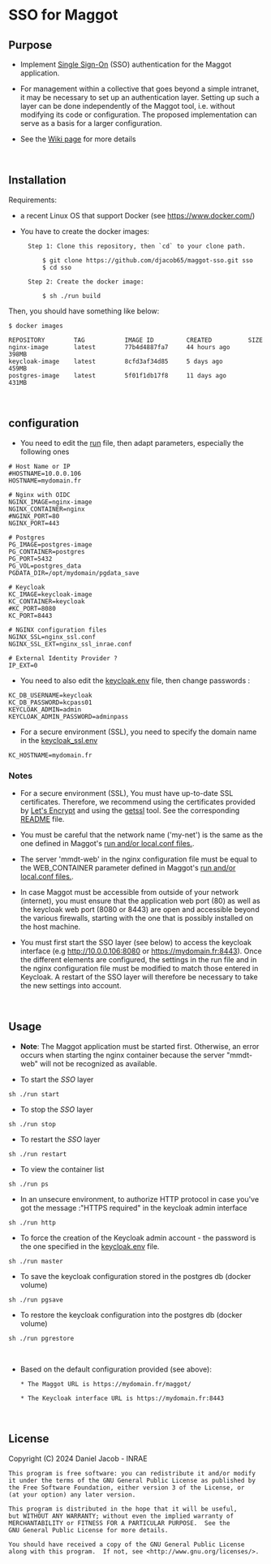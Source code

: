 # SSO for Maggot

## Purpose

* Implement [Single Sign-On](https://en.wikipedia.org/wiki/Single_sign-on) (SSO) authentication for the Maggot application.

* For management within a collective that goes beyond a simple intranet, it may be necessary to set up an authentication layer. Setting up such a layer can be done independently of the Maggot tool, i.e. without modifying its code or configuration. The proposed implementation can serve as a basis for a larger configuration.

* See the [Wiki page](https://github.com/djacob65/maggot-sso/wiki/Single-Sign-On) for more details

<br>

## Installation

Requirements:

* a recent Linux OS that support Docker (see https://www.docker.com/)

* You have to create the docker images:

        Step 1: Clone this repository, then `cd` to your clone path.

            $ git clone https://github.com/djacob65/maggot-sso.git sso
            $ cd sso

        Step 2: Create the docker image:

            $ sh ./run build


Then, you should have something like below:

    $ docker images
```
REPOSITORY        TAG           IMAGE ID         CREATED          SIZE
nginx-image       latest        77b4d4887fa7     44 hours ago     398MB
keycloak-image    latest        8cfd3af34d85     5 days ago       459MB
postgres-image    latest        5f01f1db17f8     11 days ago      431MB
```

<br>

## configuration

* You need to edit the [run](run) file, then adapt parameters, especially the following ones

```shell
# Host Name or IP
#HOSTNAME=10.0.0.106
HOSTNAME=mydomain.fr

# Nginx with OIDC
NGINX_IMAGE=nginx-image
NGINX_CONTAINER=nginx
#NGINX_PORT=80
NGINX_PORT=443

# Postgres
PG_IMAGE=postgres-image
PG_CONTAINER=postgres
PG_PORT=5432
PG_VOL=postgres_data
PGDATA_DIR=/opt/mydomain/pgdata_save

# Keycloak
KC_IMAGE=keycloak-image
KC_CONTAINER=keycloak
#KC_PORT=8080
KC_PORT=8443

# NGINX configuration files
NGINX_SSL=nginx_ssl.conf 
NGINX_SSL_EXT=nginx_ssl_inrae.conf 

# External Identity Provider ?
IP_EXT=0
```

* You need to also edit the [keycloak.env](keycloak/keycloak.env) file, then change passwords :

```shell
KC_DB_USERNAME=keycloak
KC_DB_PASSWORD=kcpass01
KEYCLOAK_ADMIN=admin
KEYCLOAK_ADMIN_PASSWORD=adminpass
```

* For a secure environment (SSL), you need to specify the domain name in the [keycloak_ssl.env](keycloak/keycloak_ssl.env)
```shell
KC_HOSTNAME=mydomain.fr
```


### Notes

* For a secure environment (SSL), You must have up-to-date SSL certificates. Therefore, we recommend using the certificates provided by [Let's Encrypt](https://letsencrypt.org/) and using the [getssl](https://github.com/srvrco/getssl) tool. See the corresponding [README](getssl/README.md) file.

* You must be careful that the network name ('my-net') is the same as the one defined in Maggot's [run and/or local.conf files.](https://github.com/inrae/pgd-mmdt/blob/main/run).

* The server 'mmdt-web' in the nginx configuration file must be equal to the WEB_CONTAINER parameter defined in Maggot's [run and/or local.conf files.](https://github.com/inrae/pgd-mmdt/blob/main/run).

* In case Maggot must be accessible from outside of your network (internet), you must ensure that the application web port (80) as well as the keycloak web port (8080 or 8443) are open and accessible beyond the various firewalls, starting with the one that is possibly installed on the host machine.

* You must first start the SSO layer (see below) to access the keycloak interface (e.g http://10.0.0.106:8080 or https://mydomain.fr:8443). Once the different elements are configured, the settings in the run file and in the nginx configuration file must be modified to match those entered in Keycloak. A restart of the SSO layer will therefore be necessary to take the new settings into account.

<br>

## Usage

* **Note**: The Maggot application must be started first. Otherwise, an error occurs when starting the nginx container because the server "mmdt-web" will not be recognized as available.

* To start the *SSO* layer 

```shell
sh ./run start
```

* To stop the *SSO* layer 

```shell
sh ./run stop
```

* To restart the *SSO* layer 

```shell
sh ./run restart
```

* To view the container list

```shell
sh ./run ps
```

* In an unsecure environment, to authorize HTTP protocol in case you've got the message :"HTTPS required" in the keycloak admin interface

```shell
sh ./run http
```

* To force the creation of the Keycloak admin account - the password is the one specified in the [keycloak.env](keycloak/keycloak.env) file.

```shell
sh ./run master
```

* To save the keycloak configuration stored in the postgres db (docker volume)

```shell
sh ./run pgsave
```

* To restore the keycloak configuration into the postgres db (docker volume)

```shell
sh ./run pgrestore
```

<br>

* Based on the default configuration provided (see above):
    
      * The Maggot URL is https://mydomain.fr/maggot/

      * The Keycloak interface URL is https://mydomain.fr:8443

<br>


## License

Copyright (C) 2024  Daniel Jacob - INRAE

    This program is free software: you can redistribute it and/or modify
    it under the terms of the GNU General Public License as published by
    the Free Software Foundation, either version 3 of the License, or
    (at your option) any later version.

    This program is distributed in the hope that it will be useful,
    but WITHOUT ANY WARRANTY; without even the implied warranty of
    MERCHANTABILITY or FITNESS FOR A PARTICULAR PURPOSE.  See the
    GNU General Public License for more details.

    You should have received a copy of the GNU General Public License
    along with this program.  If not, see <http://www.gnu.org/licenses/>.

